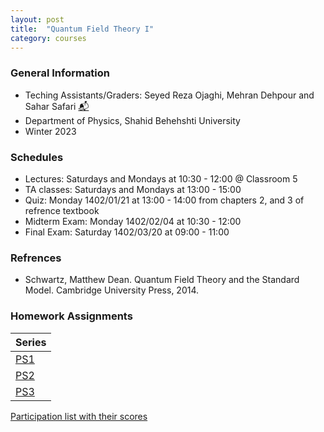 ```yaml
---
layout: post
title:  "Quantum Field Theory I"
category: courses
---
```


### General Information
+ Teching Assistants/Graders: Seyed Reza Ojaghi, Mehran Dehpour and Sahar Safari [📬][sahar_mail]
+ Department of Physics, Shahid Behehshti University
+ Winter 2023

### Schedules
+ Lectures: Saturdays and Mondays at 10:30 - 12:00 @ Classroom 5
+ TA classes: Saturdays and Mondays at 13:00 - 15:00
+ Quiz: Monday 1402/01/21 at 13:00 - 14:00 from chapters 2, and 3 of refrence textbook
+ Midterm Exam: Monday 1402/02/04 at 10:30 - 12:00
+ Final Exam: Saturday 1402/03/20 at 09:00 - 11:00


### Refrences
+ Schwartz, Matthew Dean. Quantum Field Theory and the Standard Model. Cambridge University Press, 2014.

### Homework Assignments

|Series                        |
|------------------------------|
|[PS1][1]|[Solutions][S1]      |
|[PS2][2]|[Solutions][S2]      |
|[PS3][3]| |

[Participation list with their scores][parti]

[sahar_mail]:    mailto:shr.safari@mail.sbu.ac.ir

[parti]: https://dehpour.github.io/2023-02-05-quantum-field-i/Participation.pdf
[1]: http://dehpour.github.io/2023-02-05-quantum-field-i/PS1.pdf
[S1]: http://dehpour.github.io/2023-02-05-quantum-field-i/S1.pdf
[2]: http://dehpour.github.io/2023-02-05-quantum-field-i/PS2.pdf
[S2]: http://dehpour.github.io/2023-02-05-quantum-field-i/S2.pdf
[3]: http://dehpour.github.io/2023-02-05-quantum-field-i/PS3.pdf
[S3]: http://dehpour.github.io/2023-02-05-quantum-field-i/S3.pdf
